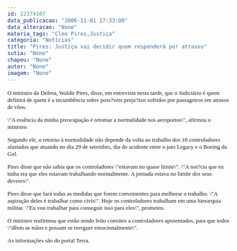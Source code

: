 ```yaml
---
id: 12374107
data_publicacao: "2006-11-01 17:33:00"
data_alteracao: "None"
materia_tags: "Cleo Pires,Justiça"
categoria: "Notícias"
title: "Pires: Justiça vai decidir quem responderá por atrasos"
sutia: "None"
chapeu: "None"
autor: "None"
imagem: "None"
---
```

<p><FONT size=2></p>
<p><P></p>
<p><P><FONT face=Verdana><B></P></B></FONT><FONT face=Verdana>O ministro da Defesa, Waldir Pires, disse, em entrevista nesta tarde,&nbsp;que o Judiciário é quem definirá de quem é a incumbência sobre&nbsp;poss?veis preju?zos sofridos por passageiros em atrasos de vôos.&nbsp;</FONT> </p>
<p><P></P></p>
<p><P><FONT face=Verdana>\"A essência da minha preocupação é retomar a normalidade nos aeroportos\", afirmou o ministro. </FONT></P></p>
<p><P><FONT face=Verdana>Segundo ele, o retorno à normalidade não depende da volta ao trabalho dos 18 controladores afastados que atuando no dia 29 de setembro, dia do acidente entre o jato Legacy e o Boeing da Gol. </FONT></P></p>
<p><P><FONT face=Verdana>Pires disse que não sabia que os controladores \"estavam no quase limite\". \"A not?cia que eu tinha era que eles estavam trabalhando normalmente. A jornada estava no limite dos seus deveres\". </FONT></P></p>
<p><P><FONT face=Verdana>Pires disse que fará todas as medidas que forem convenientes para melhorar o trabalho. \"A aspiração deles é trabalhar como civis\". Hoje os controladores trabalham em uma hierarquia militar. \"Eu vou trabalhar para conseguir isso para eles\", prometeu. </FONT></P></p>
<p><P><FONT face=Verdana>O ministro reafirmou que estão sendo feito convites a controladores aposentados, para que todos \"dêem as mãos e possam se reerguer emocionalmente\".</FONT> </P></p>
<p><P><FONT face=Verdana>As informações são do portal Terra.</FONT></P></FONT> </p>
